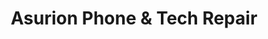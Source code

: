 ---
title: "Asurion Phone & Tech Repair"
url: /lake-forest/asurion-phone-and-tech-repair/
shop: mobile phone
---